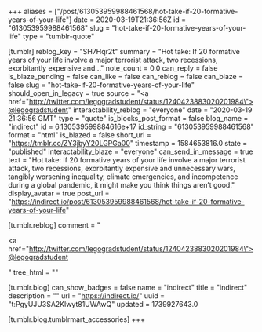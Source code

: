 +++
aliases = ["/post/613053959988461568/hot-take-if-20-formative-years-of-your-life"]
date = 2020-03-19T21:36:56Z
id = "613053959988461568"
slug = "hot-take-if-20-formative-years-of-your-life"
type = "tumblr-quote"

[tumblr]
reblog_key = "SH7Hqr2t"
summary = "Hot take: If 20 formative years of your life involve a major terrorist attack, two recessions, exorbitantly expensive and..."
note_count = 0.0
can_reply = false
is_blaze_pending = false
can_like = false
can_reblog = false
can_blaze = false
slug = "hot-take-if-20-formative-years-of-your-life"
should_open_in_legacy = true
source = "<a href=\"http://twitter.com/legogradstudent/status/1240423883020201984\">@legogradstudent</a>"
interactability_reblog = "everyone"
date = "2020-03-19 21:36:56 GMT"
type = "quote"
is_blocks_post_format = false
blog_name = "indirect"
id = 6.130539599884616e+17
id_string = "613053959988461568"
format = "html"
is_blazed = false
short_url = "https://tmblr.co/ZY3jbyY20LGPGa00"
timestamp = 1584653816.0
state = "published"
interactability_blaze = "everyone"
can_send_in_message = true
text = "Hot take: If 20 formative years of your life involve a major terrorist attack, two recessions, exorbitantly expensive and unnecessary wars, tangibly worsening inequality, climate emergencies, and incompetence during a global pandemic, it might make you think things aren&rsquo;t good."
display_avatar = true
post_url = "https://indirect.io/post/613053959988461568/hot-take-if-20-formative-years-of-your-life"

[tumblr.reblog]
comment = "<p><a href=\"http://twitter.com/legogradstudent/status/1240423883020201984\">@legogradstudent</a></p>"
tree_html = ""

[tumblr.blog]
can_show_badges = false
name = "indirect"
title = "indirect"
description = ""
url = "https://indirect.io/"
uuid = "t:PgyUJU3SA2Klwyt81UWAwQ"
updated = 1739927643.0

[tumblr.blog.tumblrmart_accessories]
+++
